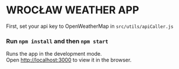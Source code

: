 # WROCŁAW WEATHER APP

First, set your api key to OpenWeatherMap in `src/utils/apiCaller.js`

### Run `npm install` and then `npm start`

Runs the app in the development mode.<br />
Open [http://localhost:3000](http://localhost:3000) to view it in the browser.
